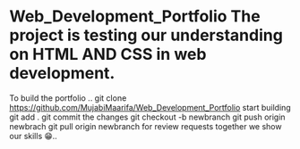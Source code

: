 # Web_Development_Portfolio The project is testing our understanding on HTML AND CSS in web development.
To build the portfolio ..
git clone https://github.com/MujabiMaarifa/Web_Development_Portfolio
start building
git add .
git commit the changes
git checkout -b newbranch
git push origin newbrach 
git pull origin newbranch for review requests
together we show our skills 😁..
